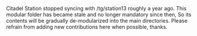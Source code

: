 Citadel Station stopped syncing with /tg/station13 roughly a year ago.
This modular folder has became stale and no longer mandatory since then,
So its contents will be gradually de-modularized into the main directories.
Please refrain from adding new contributions here when possible, thanks.